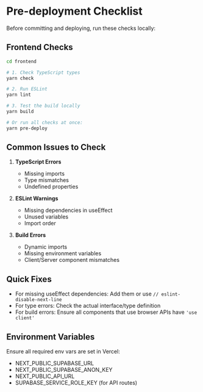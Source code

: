 # Pre-deployment Checklist

Before committing and deploying, run these checks locally:

## Frontend Checks

```bash
cd frontend

# 1. Check TypeScript types
yarn check

# 2. Run ESLint
yarn lint

# 3. Test the build locally
yarn build

# Or run all checks at once:
yarn pre-deploy
```

## Common Issues to Check

1. **TypeScript Errors**
   - Missing imports
   - Type mismatches
   - Undefined properties

2. **ESLint Warnings**
   - Missing dependencies in useEffect
   - Unused variables
   - Import order

3. **Build Errors**
   - Dynamic imports
   - Missing environment variables
   - Client/Server component mismatches

## Quick Fixes

- For missing useEffect dependencies: Add them or use `// eslint-disable-next-line`
- For type errors: Check the actual interface/type definition
- For build errors: Ensure all components that use browser APIs have `'use client'`

## Environment Variables

Ensure all required env vars are set in Vercel:
- NEXT_PUBLIC_SUPABASE_URL
- NEXT_PUBLIC_SUPABASE_ANON_KEY
- NEXT_PUBLIC_API_URL
- SUPABASE_SERVICE_ROLE_KEY (for API routes)